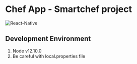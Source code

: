 # Chef App - Smartchef project

![React-Native](https://blog.launchdarkly.com/wp-content/uploads/2019/05/react-native-workshop-1024x538.jpg "React-Native")

## Development Environment
1. Node v12.10.0
2. Be careful with local.properties file